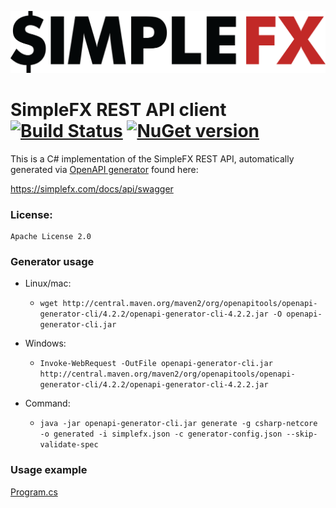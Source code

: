 ![Logo](simplefx-logo.png)
# SimpleFX REST API client [![Build Status](https://travis-ci.com/Marfusios/simplefx-client-rest.svg?branch=master)](https://travis-ci.com/Marfusios/simplefx-client-rest) [![NuGet version](https://badge.fury.io/nu/SimpleFx.Client.Rest.Generated.svg)](https://badge.fury.io/nu/SimpleFx.Client.Rest.Generated)

This is a C# implementation of the SimpleFX REST API, automatically generated via [OpenAPI generator](https://openapi-generator.tech/) found here:

https://simplefx.com/docs/api/swagger

### License: 
    Apache License 2.0


### Generator usage

* Linux/mac:
    * `wget http://central.maven.org/maven2/org/openapitools/openapi-generator-cli/4.2.2/openapi-generator-cli-4.2.2.jar -O openapi-generator-cli.jar`

* Windows:
    * `Invoke-WebRequest -OutFile openapi-generator-cli.jar http://central.maven.org/maven2/org/openapitools/openapi-generator-cli/4.2.2/openapi-generator-cli-4.2.2.jar`

* Command:
    * `java -jar openapi-generator-cli.jar generate -g csharp-netcore -o generated -i simplefx.json -c generator-config.json --skip-validate-spec`

### Usage example

[Program.cs](src/SimpleFx.Client.Rest.Sample/Program.cs)
